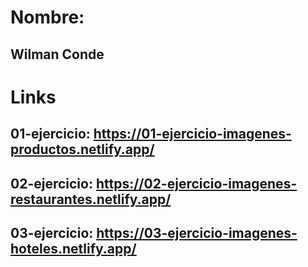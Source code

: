# Nombre: 
## Wilman Conde
# Links
## 01-ejercicio: https://01-ejercicio-imagenes-productos.netlify.app/
## 02-ejercicio: https://02-ejercicio-imagenes-restaurantes.netlify.app/
## 03-ejercicio: https://03-ejercicio-imagenes-hoteles.netlify.app/